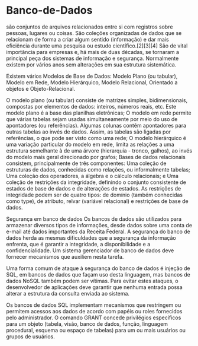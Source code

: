 # Banco-de-Dados

são conjuntos de arquivos relacionados entre si com registros sobre pessoas, lugares ou coisas. São coleções organizadas de dados que se relacionam de forma a criar algum sentido (informação) e dar mais eficiência durante uma pesquisa ou estudo científico.[2][3][4] São de vital importância para empresas e, há mais de duas décadas, se tornaram a principal peça dos sistemas de informação e segurança. Normalmente existem por vários anos sem alterações em sua estrutura sistemática.

Existem vários Modelos de Base de Dados: Modelo Plano (ou tabular), Modelo em Rede, Modelo Hierárquico, Modelo Relacional, Orientado a objetos e Objeto-Relacional.

O modelo plano (ou tabular) consiste de matrizes simples, bidimensionais, compostas por elementos de dados: inteiros, números reais, etc. Este modelo plano é a base das planilhas eletrônicas;
O modelo em rede permite que várias tabelas sejam usadas simultaneamente por meio do uso de apontadores (ou referências). Algumas colunas contêm apontadores para outras tabelas ao invés de dados. Assim, as tabelas são ligadas por referências, o que pode ser visto como uma rede;
O modelo hierárquico é uma variação particular do modelo em rede, limita as relações a uma estrutura semelhante à de uma árvore (hierarquia - tronco, galhos), ao invés do modelo mais geral direcionado por grafos;
Bases de dados relacionais consistem, principalmente de três componentes:
Uma coleção de estruturas de dados, conhecidas como relações, ou informalmente tabelas;
Uma coleção dos operadores, a álgebra e o cálculo relacionais; e
Uma coleção de restrições da integridade, definindo o conjunto consistente de estados de base de dados e de alterações de estados. As restrições de integridade podem ser de quatro tipos: de domínio (também conhecidas como type), de atributo, relvar (variável relacional) e restrições de base de dados.

Segurança em banco de dados
Os bancos de dados são utilizados para armazenar diversos tipos de informações, desde dados sobre uma conta de e-mail até dados importantes da Receita Federal. A segurança do banco de dados herda as mesmas dificuldades que a segurança da informação enfrenta, que é garantir a integridade, a disponibilidade e a confidencialidade. Um sistema gerenciador de banco de dados deve fornecer mecanismos que auxiliem nesta tarefa.

Uma forma comum de ataque à segurança do banco de dados é injeção de SQL, em bancos de dados que façam uso desta linguagem, mas bancos de dados NoSQL também podem ser vítimas. Para evitar estes ataques, o desenvolvedor de aplicações deve garantir que nenhuma entrada possa alterar a estrutura da consulta enviada ao sistema.

Os bancos de dados SQL implementam mecanismos que restringem ou permitem acessos aos dados de acordo com papéis ou roles fornecidos pelo administrador. O comando GRANT concede privilégios específicos para um objeto (tabela, visão, banco de dados, função, linguagem procedural, esquema ou espaço de tabelas) para um ou mais usuários ou grupos de usuários.
